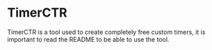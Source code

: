 # TimerCTR

TimerCTR is a tool used to create completely free custom timers, it is important to read the README to be able to use the tool.
